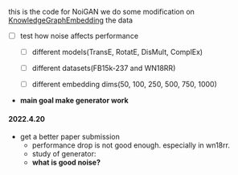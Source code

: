 this is the code for NoiGAN
we do some modification on [KnowledgeGraphEmbedding](https://github.com/DeepGraphLearning/KnowledgeGraphEmbedding/branches)
the data 

- [ ] test how noise affects performance
  - [ ] different models(TransE, RotatE, DisMult, ComplEx)
  - [ ] different datasets(FB15k-237 and WN18RR)
  - [ ] different embedding dims(50, 100, 250, 500, 750, 1000)


- **main goal make generator work**
#### 2022.4.20
- get a better paper submission
  - performance drop is not good enough. especially in wn18rr.
  - study of generator: 
  - **what is good noise?**
